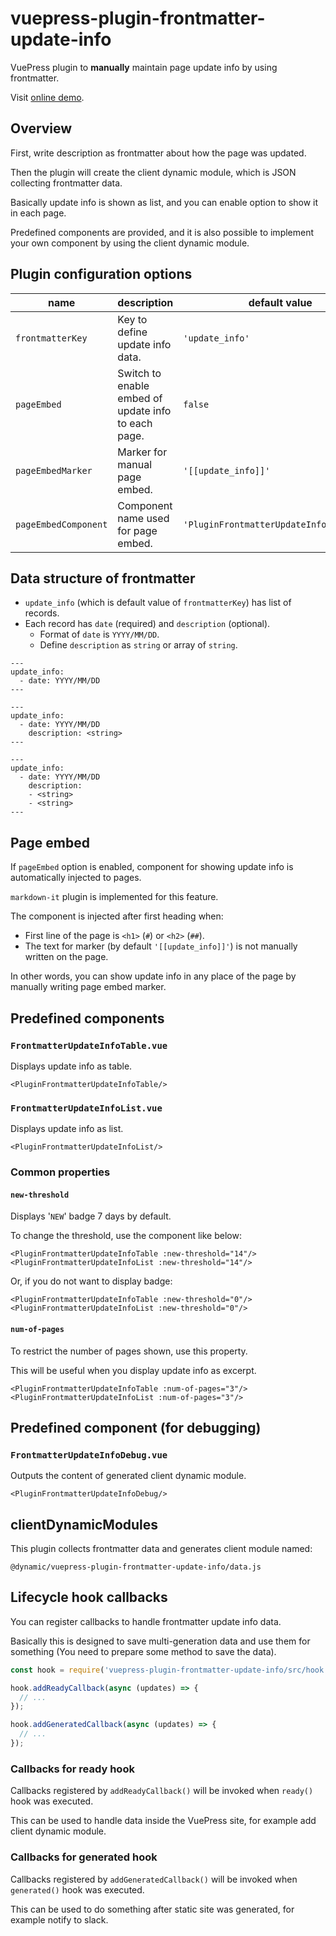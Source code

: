 # vuepress-plugin-frontmatter-update-info

VuePress plugin to **manually** maintain page update info by using frontmatter.

Visit [online demo](https://smori1983.github.io/vuepress-plugin-frontmatter-update-info-demo/).


## Overview

First, write description as frontmatter about how the page was updated.

Then the plugin will create the client dynamic module, which is JSON collecting frontmatter data.

Basically update info is shown as list, and you can enable option to show it in each page.

Predefined components are provided, and it is also possible to implement your own component by using the client dynamic module.


## Plugin configuration options

| name                 | description                                         | default value                            |
|----------------------|-----------------------------------------------------|------------------------------------------|
| `frontmatterKey`     | Key to define update info data.                     | `'update_info'`                          |
| `pageEmbed`          | Switch to enable embed of update info to each page. | `false`                                  |
| `pageEmbedMarker`    | Marker for manual page embed.                       | `'[[update_info]]'`                      |
| `pageEmbedComponent` | Component name used for page embed.                 | `'PluginFrontmatterUpdateInfoPageEmbed'` |


## Data structure of frontmatter

- `update_info` (which is default value of `frontmatterKey`) has list of records.
- Each record has `date` (required) and `description` (optional).
  - Format of `date` is `YYYY/MM/DD`.
  - Define `description` as `string` or array of `string`.

```
---
update_info:
  - date: YYYY/MM/DD
---
```

```
---
update_info:
  - date: YYYY/MM/DD
    description: <string>
---
```

```
---
update_info:
  - date: YYYY/MM/DD
    description:
    - <string>
    - <string>
---
```


## Page embed

If `pageEmbed` option is enabled, component for showing update info is automatically injected to pages.

`markdown-it` plugin is implemented for this feature.

The component is injected after first heading when:

- First line of the page is `<h1>` (`#`) or `<h2>` (`##`).
- The text for marker (by default `'[[update_info]]'`) is not manually written on the page.

In other words, you can show update info in any place of the page by manually writing page embed marker.


## Predefined components

### `FrontmatterUpdateInfoTable.vue`

Displays update info as table.

```
<PluginFrontmatterUpdateInfoTable/>
```

### `FrontmatterUpdateInfoList.vue`

Displays update info as list.

```
<PluginFrontmatterUpdateInfoList/>
```

### Common properties

#### `new-threshold`

Displays '`NEW`' badge 7 days by default.

To change the threshold, use the component like below:

```
<PluginFrontmatterUpdateInfoTable :new-threshold="14"/>
<PluginFrontmatterUpdateInfoList :new-threshold="14"/>
```

Or, if you do not want to display badge:

```
<PluginFrontmatterUpdateInfoTable :new-threshold="0"/>
<PluginFrontmatterUpdateInfoList :new-threshold="0"/>
```

#### `num-of-pages`

To restrict the number of pages shown, use this property.

This will be useful when you display update info as excerpt.

```
<PluginFrontmatterUpdateInfoTable :num-of-pages="3"/>
<PluginFrontmatterUpdateInfoList :num-of-pages="3"/>
```


## Predefined component (for debugging)

### `FrontmatterUpdateInfoDebug.vue`

Outputs the content of generated client dynamic module.

```
<PluginFrontmatterUpdateInfoDebug/>
```


## clientDynamicModules

This plugin collects frontmatter data and generates client module named:

```
@dynamic/vuepress-plugin-frontmatter-update-info/data.js
```


## Lifecycle hook callbacks

You can register callbacks to handle frontmatter update info data.

Basically this is designed to save multi-generation data and use them for something (You need to prepare some method to save the data).

```js
const hook = require('vuepress-plugin-frontmatter-update-info/src/hook');

hook.addReadyCallback(async (updates) => {
  // ...
});

hook.addGeneratedCallback(async (updates) => {
  // ...
});
```

### Callbacks for ready hook

Callbacks registered by `addReadyCallback()` will be invoked when `ready()` hook was executed.

This can be used to handle data inside the VuePress site, for example add client dynamic module.

### Callbacks for generated hook

Callbacks registered by `addGeneratedCallback()` will be invoked when `generated()` hook was executed.

This can be used to do something after static site was generated, for example notify to slack.
